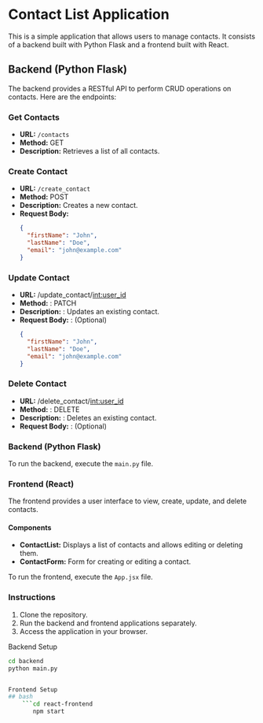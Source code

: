 
# Contact List Application

This is a simple application that allows users to manage contacts. It consists of a backend built with Python Flask and a frontend built with React.

## Backend (Python Flask)

The backend provides a RESTful API to perform CRUD operations on contacts. Here are the endpoints:

### Get Contacts

- **URL:** `/contacts`
- **Method:** GET
- **Description:** Retrieves a list of all contacts.

### Create Contact

- **URL:** `/create_contact`
- **Method:** POST
- **Description:** Creates a new contact.
- **Request Body:**
  ```json
  {
    "firstName": "John",
    "lastName": "Doe",
    "email": "john@example.com"
  }
### Update Contact

- **URL:**  /update_contact/<int:user_id>
- **Method:** : PATCH
- **Description:** : Updates an existing contact.
- **Request Body:** : (Optional)
  ```json
  {
    "firstName": "John",
    "lastName": "Doe",
    "email": "john@example.com"
  }
### Delete Contact
- **URL:**  /delete_contact/<int:user_id>
- **Method:** : DELETE
- **Description:** : Deletes an existing contact.
- **Request Body:** : (Optional)

### Backend (Python Flask)

To run the backend, execute the `main.py` file.

### Frontend (React)

The frontend provides a user interface to view, create, update, and delete contacts.

#### Components

- **ContactList:** Displays a list of contacts and allows editing or deleting them.
- **ContactForm:** Form for creating or editing a contact.

To run the frontend, execute the `App.jsx` file.

### Instructions

1. Clone the repository.
2. Run the backend and frontend applications separately.
3. Access the application in your browser.


Backend Setup
```bash
cd backend
python main.py


Frontend Setup
## bash
    ```cd react-frontend
       npm start
